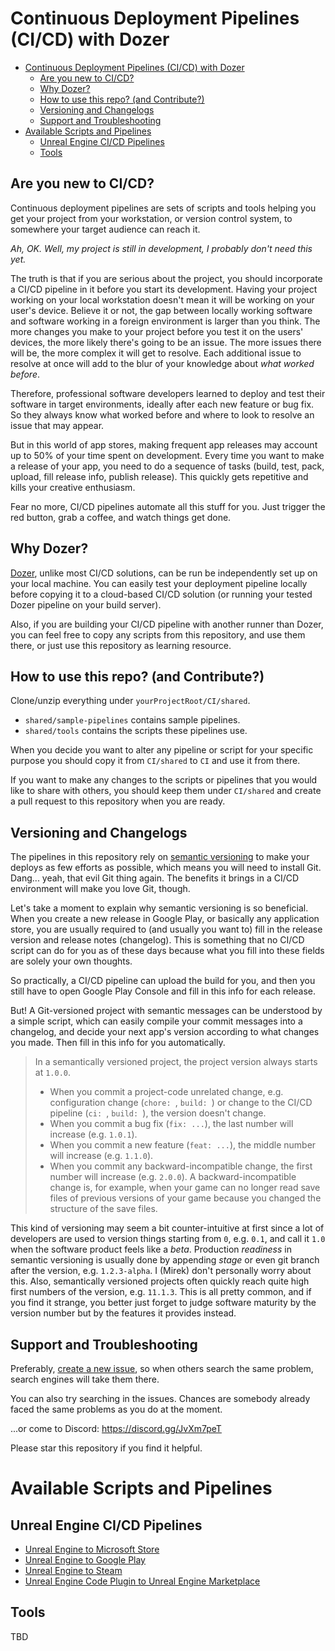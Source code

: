 # Continuous Deployment Pipelines (CI/CD) with Dozer

- [Continuous Deployment Pipelines (CI/CD) with Dozer](#continuous-deployment-pipelines-cicd-with-dozer)
  - [Are you new to CI/CD?](#are-you-new-to-cicd)
  - [Why Dozer?](#why-dozer)
  - [How to use this repo? (and Contribute?)](#how-to-use-this-repo-and-contribute)
  - [Versioning and Changelogs](#versioning-and-changelogs)
  - [Support and Troubleshooting](#support-and-troubleshooting)
- [Available Scripts and Pipelines](#available-scripts-and-pipelines)
  - [Unreal Engine CI/CD Pipelines](#unreal-engine-cicd-pipelines)
  - [Tools](#tools)

## Are you new to CI/CD?

Continuous deployment pipelines are sets of scripts and tools helping you get your project from your workstation, or version control system, to somewhere your target audience can reach it.

*Ah, OK. Well, my project is still in development, I probably don't need this yet.*

The truth is that if you are serious about the project, you should incorporate a CI/CD pipeline in it before you start its development. Having your project working on your local workstation doesn't mean it will be working on your user's device. Believe it or not, the gap between locally working software and software working in a foreign environment is larger than you think. The more changes you make to your project before you test it on the users' devices, the more likely there's going to be an issue. The more issues there will be, the more complex it will get to resolve. Each additional issue to resolve at once will add to the blur of your knowledge about *what worked before*.

Therefore, professional software developers learned to deploy and test their software in target environments, ideally after each new feature or bug fix. So they always know what worked before and where to look to resolve an issue that may appear.

But in this world of app stores, making frequent app releases may account up to 50% of your time spent on development. Every time you want to make a release of your app, you need to do a sequence of tasks (build, test, pack, upload, fill release info, publish release). This quickly gets repetitive and kills your creative enthusiasm.

Fear no more, CI/CD pipelines automate all this stuff for you. Just trigger the red button, grab a coffee, and watch things get done.

## Why Dozer?

[Dozer](https://github.com/kasp1/Dozer), unlike most CI/CD solutions, can be run be independently set up on your local machine. You can easily test your deployment pipeline locally before copying it to a cloud-based CI/CD solution (or running your tested Dozer pipeline on your build server).

Also, if you are building your CI/CD pipeline with another runner than Dozer, you can feel free to copy any scripts from this repository, and use them there, or just use this repository as learning resource.

## How to use this repo? (and Contribute?)

Clone/unzip everything under `yourProjectRoot/CI/shared`.
* `shared/sample-pipelines` contains sample pipelines.
* `shared/tools` contains the scripts these pipelines use.

When you decide you want to alter any pipeline or script for your specific purpose you should copy it from `CI/shared` to `CI` and use it from there.

If you want to make any changes to the scripts or pipelines that you would like to share with others, you should keep them under `CI/shared` and create a pull request to this repository when you are ready.

## Versioning and Changelogs

The pipelines in this repository rely on [semantic versioning](https://semver.org/) to make your deploys as few efforts as possible, which means you will need to install Git. Dang... yeah, that evil Git thing again. The benefits it brings in a CI/CD environment will make you love Git, though.

Let's take a moment to explain why semantic versioning is so beneficial. When you create a new release in Google Play, or basically any application store, you are usually required to (and usually you want to) fill in the release version and release notes (changelog). This is something that no CI/CD script can do for you as of these days because what you fill into these fields are solely your own thoughts.

So practically, a CI/CD pipeline can upload the build for you, and then you still have to open Google Play Console and fill in this info for each release.

But! A Git-versioned project with semantic messages can be understood by a simple script, which can easily compile your commit messages into a changelog, and decide your next app's version according to what changes you made. Then fill in this info for you automatically.

> In a semantically versioned project, the project version always starts at `1.0.0`.
> * When you commit a project-code unrelated change, e.g. configuration change (`chore: `, `build: `) or change to the CI/CD pipeline (`ci: `, `build: `), the version doesn't change.
> * When you commit a bug fix (`fix: ...`), the last number will increase (e.g. `1.0.1`).
> * When you commit a new feature (`feat: ...`), the middle number will increase (e.g. `1.1.0`).
> * When you commit any backward-incompatible change, the first number will increase (e.g. `2.0.0`). A backward-incompatible change is, for example, when your game can no longer read save files of previous versions of your game because you changed the structure of the save files.

This kind of versioning may seem a bit counter-intuitive at first since a lot of developers are used to version things starting from `0`, e.g. `0.1`, and call it `1.0` when the software product feels like a *beta*. Production *readiness* in semantic versioning is usually done by appending *stage* or even git branch after the version, e.g. `1.2.3-alpha`. I (Mirek) don't personally worry about this. Also, semantically versioned projects often quickly reach quite high first numbers of the version, e.g. `11.1.3`. This is all pretty common, and if you find it strange, you better just forget to judge software maturity by the version number but by the features it provides instead.

## Support and Troubleshooting

Preferably, [create a new issue](https://github.com/kasp1/dozer-pipelines/issues), so when others search the same problem, search engines will take them there.

You can also try searching in the issues. Chances are somebody already faced the same problems as you do at the moment.

...or come to Discord: https://discord.gg/JvXm7peT

Please star this repository if you find it helpful.

# Available Scripts and Pipelines

## Unreal Engine CI/CD Pipelines

* [Unreal Engine to Microsoft Store](sample-pipelines/microsoft-store)
* [Unreal Engine to Google Play](sample-pipelines/google-play)
* [Unreal Engine to Steam](sample-pipelines/steam)
* [Unreal Engine Code Plugin to Unreal Engine Marketplace](sample-pipelines/unreal-marketplace-code-plugin)

## Tools

TBD